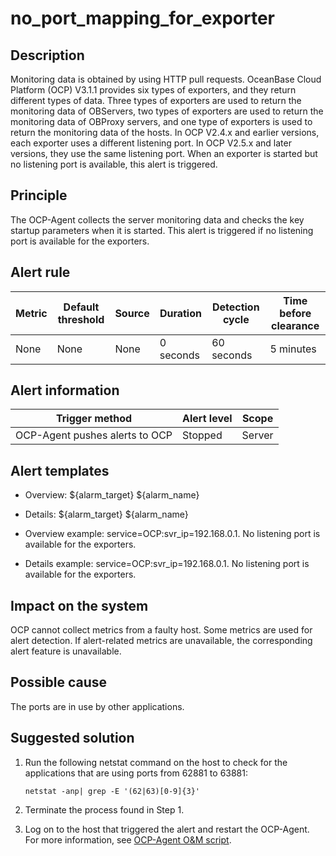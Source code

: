 no_port_mapping_for_exporter 
=================================================



**Description** 
------------------------------------

Monitoring data is obtained by using HTTP pull requests. OceanBase Cloud Platform (OCP) V3.1.1 provides six types of exporters, and they return different types of data. Three types of exporters are used to return the monitoring data of OBServers, two types of exporters are used to return the monitoring data of OBProxy servers, and one type of exporters is used to return the monitoring data of the hosts. In OCP V2.4.x and earlier versions, each exporter uses a different listening port. In OCP V2.5.x and later versions, they use the same listening port. When an exporter is started but no listening port is available, this alert is triggered.

Principle 
------------------------------

The OCP-Agent collects the server monitoring data and checks the key startup parameters when it is started. This alert is triggered if no listening port is available for the exporters.

**Alert rule** 
-----------------------------------



| Metric | Default threshold | Source | Duration  | Detection cycle | Time before clearance |
|--------|-------------------|--------|-----------|-----------------|-----------------------|
| None   | None              | None   | 0 seconds | 60 seconds      | 5 minutes             |



**Alert information** 
------------------------------------------



|         Trigger method         | Alert level | Scope  |
|--------------------------------|-------------|--------|
| OCP-Agent pushes alerts to OCP | Stopped     | Server |



**Alert templates** 
----------------------------------------

* Overview: \${alarm_target} ${alarm_name}

  

* Details: \${alarm_target} ${alarm_name}

  

* Overview example: service=OCP:svr_ip=192.168.0.1. No listening port is available for the exporters.

  

* Details example: service=OCP:svr_ip=192.168.0.1. No listening port is available for the exporters.

  




**Impact on the system** 
---------------------------------------------

OCP cannot collect metrics from a faulty host. Some metrics are used for alert detection. If alert-related metrics are unavailable, the corresponding alert feature is unavailable.

**Possible cause** 
---------------------------------------

The ports are in use by other applications.

**Suggested solution** 
-------------------------------------------

1. Run the following netstat command on the host to check for the applications that are using ports from 62881 to 63881: 

   ```shell
   netstat -anp| grep -E '(62|63)[0-9]{3}'
   ```

   

2. Terminate the process found in Step 1.

   

3. Log on to the host that triggered the alert and restart the OCP-Agent. For more information, see [OCP-Agent O\&M script](../4.alarm-appendix/4.use-ocp-agent-scripts.md).

   



